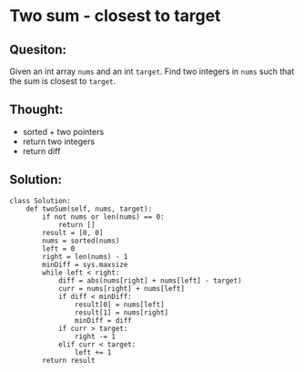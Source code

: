 # Two sum - closest to target

## Quesiton:

Given an int array `nums` and an int `target`. Find two integers in `nums` such that the sum is closest to `target`.

## Thought:

* sorted + two pointers
* return two integers
* return diff

## Solution:

```text
class Solution:
    def twoSum(self, nums, target):
        if not nums or len(nums) == 0:
            return []
        result = [0, 0]
        nums = sorted(nums)
        left = 0
        right = len(nums) - 1
        minDiff = sys.maxsize
        while left < right:
            diff = abs(nums[right] + nums[left] - target)
            curr = nums[right] + nums[left]
            if diff < minDiff:
                result[0] = nums[left]
                result[1] = nums[right]
                minDiff = diff
            if curr > target:
                right -= 1
            elif curr < target:
                left += 1
        return result
        
```

### 

